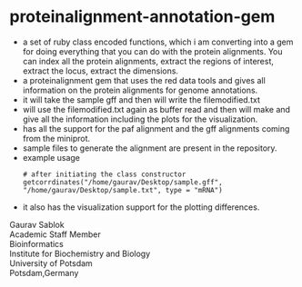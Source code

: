 # proteinalignment-annotation-gem

- a set of ruby class encoded functions, which i am converting into a gem for doing everything that you can do with the protein alignments. You can index all the protein alignments, extract the regions of interest, extract the locus, extract the dimensions.
- a proteinalignment gem that uses the red data tools and gives all information on the protein alignments for genome annotations.
- it will take the sample gff and then will write the filemodified.txt
- will use the filemodified.txt again as buffer read and then will make and give all the information including the plots for the visualization.
- has all the support for the paf alignment and the gff alignments coming from the miniprot.
- sample files to generate the alignment are present in the repository.
- example usage
  ```
  # after initiating the class constructor
  getcorrdinates("/home/gaurav/Desktop/sample.gff", "/home/gaurav/Desktop/sample.txt", type = "mRNA")
  ```
- it also has the visualization support for the plotting differences.

Gaurav Sablok \
Academic Staff Member \
Bioinformatics \
Institute for Biochemistry and Biology \
University of Potsdam \
Potsdam,Germany
